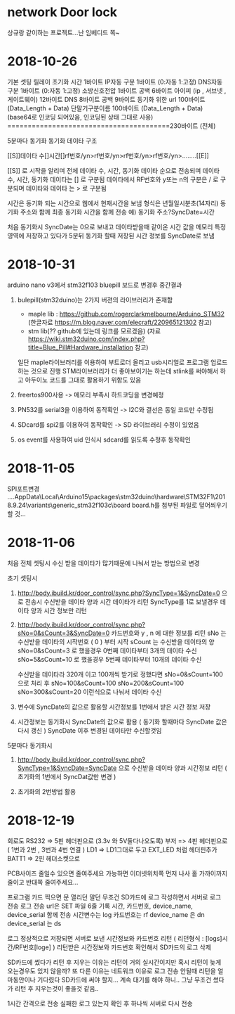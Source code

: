 # network Door lock

상규랑 같이하는 프로젝트...난 임베디드 쪽~
# 2018-10-26
기본 셋팅 
릴레이 초기화 시간 1바이트
IP자동 구분 1바이트 (0:자동 1:고정)
DNS자동 구분 1바이트 (0:자동 1:고정)
소방신호전압 1바이트
공백 6바이트
아이피 (ip , 서브넷 , 게이트웨이) 12바이트
DNS 8바이트
공백 9바이트
동기화 위한 url 100바이트  (Data_Length + Data)
단말기구분이름 100바이트 (Data_Length + Data) (base64로 인코딩 되어있음, 인코딩된 상태 그대로 사용)
========================================230바이트 (전체)

5분마다 동기화
동기화 데이타 구조

[[S]]데이타 수[]시간[]rf번호/yn>rf번호/yn>rf번호/yn>rf번호/yn>........[[E]]

[[S]] 로 시작을 알리며
전체 데이타 수, 시간, 동기화 데이타 순으로 전송되며
데이타 수, 시간, 동기화 데이타는 [] 로 구분됨
데이타에서 RF번호와 y또는 n의 구분은 / 로 구분되며 
데이타와 데이타 는 > 로 구분됨

시간은 동기화 되는 시간으로 웹에서 현재시간을 보냄
형식은 년월일시분초(14자리)
동기화 주소와 함께 최종 동기화 시간을 함께 전송
예) 동기화 주소?SyncDate=시간

처음 동기화시 SyncDate는 0으로 보내고
데이타받을때 같이온 시간 값을 메모리 특정 영역에 저장하고 있다가
5분뒤 동기화 할때 저장된 시간 정보를 SyncDate로 보냄

# 2018-10-31
arduino nano v3에서 stm32f103 bluepill 보드로 변경후 중간결과
1. bulepill(stm32duino)는 2가지 버젼의 라이브러리가 존재함
   - maple lib : https://github.com/rogerclarkmelbourne/Arduino_STM32
    (한글자료 https://m.blog.naver.com/elecraft/220965121302 참고)
   - stm lib(?? github에 있는데 링크를 모르겠음)
    (자료 https://wiki.stm32duino.com/index.php?title=Blue_Pill#Hardware_installation 참고)
  
   일단 maple라이브러리를 이용하여 부트로더 올리고 usb시리얼로 프로그램 업로드하는 것으로 진행
    STM라이브러리가 더 좋아보이기는 하는데 stlink를 써야해서 하고
    아두이노 코드를 그대로 활용하기 위함도 있음
  
2. freertos900사용 -> 메모리 부족시 하드코딩을 변경예정
3. PN532를 serial3을 이용하여 동작확인 -> I2C와 결선은 동일 코드만 수정됨
4. SDcard를 spi2를 이용하여 동작확인 -> SD 라이브러리 수정이 있었음
5. os event를 사용하여 uid 인식시 sdcard를 읽도록 수정후 동작확인

# 2018-11-05
SPI포트변경
....AppData\Local\Arduino15\packages\stm32duino\hardware\STM32F1\2018.9.24\variants\generic_stm32f103c\board
board.h를 첨부된 파일로 덮어씌우기 할 것...

# 2018-11-06
처음 전체 셋팅시 수신 받을 데이타가 많기때문에 나눠서 받는 방법으로 변경

초기 셋팅시
1.  http://body.ibuild.kr/door_control/sync.php?SyncType=1&SyncDate=0
    으로 전송시 수신받을 데이타 양과 시간 데이타가 리턴
    SyncType를 1로 보낼경우 데이타 양과 시간 정보만 리턴

2.  http://body.ibuild.kr/door_control/sync.php?sNo=0&sCount=3&SyncDate=0
    카드번호와 y , n 에 대한 정보를 리턴
    sNo 는 수신받을 데이타의 시작번호 ( 0 ) 부터 시작
    sCount 는 수신받을 데이타의 양
    sNo=0&sCount=3 로 했을경우 0번째 데이타부터 3개의 데이타 수신
    sNo=5&sCount=10 로 했을경우 5번째 데이타부터 10개의 데이타 수신

    수신받을 데이타라 320개 이고 100개씩 받기로 정했다면
    sNo=0&sCount=100 으로 처리 후
    sNo=100&sCount=100 
    sNo=200&sCount=100
    sNo=300&sCount=20   이런식으로 나눠서 데이타 수신

3. 변수에 SyncDate의 값으로 활용할 시간정보를 1번에서 받은 시간 정보 저장

4. 시간정보는 동기화시 SyncDate의 값으로 활용 ( 동기화 할때마다 SyncDate 값은 다시 갱신 )
    SyncDate 이후 변경된 데이타만 수신할것임

5분마다 동기화시
1.  http://body.ibuild.kr/door_control/sync.php?SyncType=1&SyncDate=SyncDate
     으로 수신받을 데이타 양과 시간정보 리턴
     ( 초기화의 1번에서 SyncDat값만 변경 )

2.  초기화의 2번방법 활용

# 2018-12-19
회로도
RS232 => 5핀 헤더핀으로 (3.3v 와 5V둘다나오도록)
부저 => 4핀 헤더핀으로 ( 1번과 2번 , 3번과 4번 연결 )
LD1 => LD1그대로 두고 EXT_LED 처럼 헤더핀추가
BATT1 => 2핀 헤더소켓으로

PCB사이즈 줄일수 있으면 줄여주세요
가능하면 이더넷위치쪽 먼저 나사 홀 가까이까지 줄이고
반대쪽 줄여주세요...


프로그램
카드 찍으면 문 열리던 말던 무조건 SD카드에 로그 작성하면서 서버로 로그 전송
로그 전송 url은 SET 파일 6줄 기록
시간, 카드번호,  device_name, device_serial 함께 전송
시간변수는 log
카드번호는 rf
device_name 은 dn
device_serial 는 ds

로그 정상적으로 저장되면 서버로 보낸 시간정보와 카드번호 리턴 ( 리던형식 : [logs]시간/RF번호[loge] )
리턴받은 시간정보와 카드번호 확인해서 SD카드의 로그 삭제

SD카드에 썼다가 리턴 후 지우는 이유는 리턴이 거의 실시간이지만 혹시 리턴이 늦게 오는경우도 있지 않을까?
또 다른 이유는 네트워크 이유로 로그 전송 안될때 리턴을 얼마동안이나 기다렸다 SD카드에 써야 할지... 계속 대기를 해야 하니..
그냥 무조건 썼다가 리턴 후 지우는것이 좋을것 같음..

1시간 간격으로 전송 실패한 로그 있는지 확인 후 하나씩 서버로 다시 전송